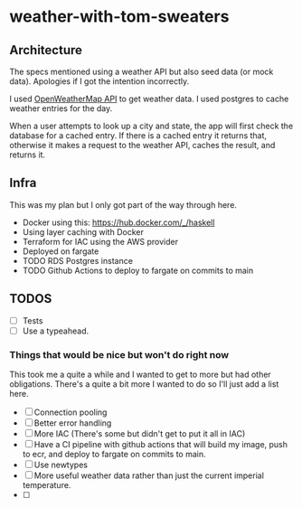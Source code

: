 # weather-with-tom-sweaters


## Architecture

The specs mentioned using a weather API but also seed data (or mock data).
Apologies if I got the intention incorrectly.

I used [OpenWeatherMap API](https://openweathermap.org/api) to get weather data.
I used postgres to cache weather entries for the day.

When a user attempts to look up a city and state, the app will first check the database for a cached entry.
If there is a cached entry it returns that, otherwise it makes a request to the weather API, caches the result, and returns it.

## Infra

This was my plan but I only got part of the way through here.

* Docker using this: https://hub.docker.com/_/haskell
* Using layer caching with Docker
* Terraform for IAC using the AWS provider
* Deployed on fargate
* TODO RDS Postgres instance 
* TODO Github Actions to deploy to fargate on commits to main

## TODOS

- [ ] Tests
- [ ] Use a typeahead.

### Things that would be nice but won't do right now

This took me a quite a while and I wanted to get to more but had other obligations.
There's a quite a bit more I wanted to do so I'll just add a list here.

- [ ] Connection pooling
- [ ] Better error handling
- [ ] More IAC (There's some but didn't get to put it all in IAC)
- [ ] Have a CI pipeline with github actions that will build my image, push to ecr, and deploy to fargate on commits to main.
- [ ] Use newtypes
- [ ] More useful weather data rather than just the current imperial temperature.
- [ ] 

